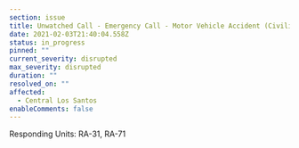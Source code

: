 ```yaml
---
section: issue
title: Unwatched Call - Emergency Call - Motor Vehicle Accident (Civilian vs. Vehicle)
date: 2021-02-03T21:40:04.558Z
status: in_progress
pinned: ""
current_severity: disrupted
max_severity: disrupted
duration: ""
resolved_on: ""
affected:
  - Central Los Santos
enableComments: false
---
```

Responding Units: RA-31, RA-71